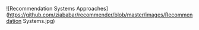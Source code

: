 ![Recommendation Systems Approaches](https://github.com/ziababar/recommender/blob/master/images/Recommendation Systems.jpg)
